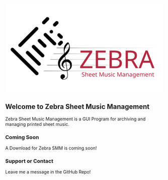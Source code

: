 
![Image](/img/Logo.svg)

## Welcome to Zebra Sheet Music Management

Zebra Sheet Music Management is a GUI Program for archiving and managing printed sheet music.

### Coming Soon

A Download for Zebra SMM is coming soon!

### Support or Contact

Leave me a message in the GitHub Repo!
